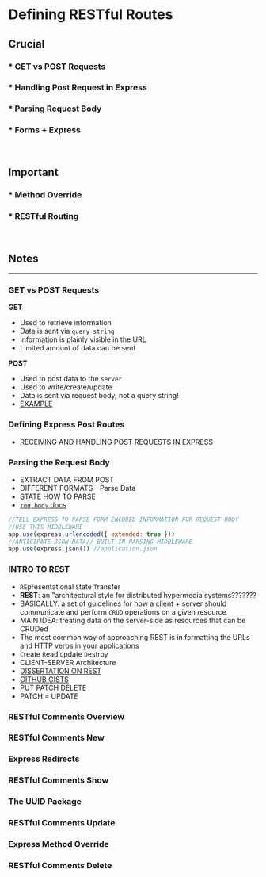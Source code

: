 # Defining RESTful Routes

## Crucial 

### * GET vs POST Requests
### * Handling Post Request in Express
### * Parsing Request Body
### * Forms + Express

<br>

## Important 

### * Method Override
### * RESTful Routing

<br>

## Notes

<hr>

### GET vs POST Requests
**GET**
* Used to retrieve information
* Data is sent via `query string`
* Information is plainly visible in the URL
* Limited amount of data can be sent

**POST**
* Used to post data to the `server`
* Used to write/create/update
* Data is sent via request body, not a query string!
* [EXAMPLE](getpost.html)

### Defining Express Post Routes
- RECEIVING AND HANDLING POST REQUESTS IN EXPRESS

### Parsing the Request Body
- EXTRACT DATA FROM POST
- DIFFERENT FORMATS - Parse Data
- STATE HOW TO PARSE
- [`req.body` docs](http://expressjs.com/en/4x/api.html#req.body) 
```js
//TELL EXPRESS TO PARSE FORM ENCODED INFORMATION FOR REQUEST BODY
//USE THIS MIDDLEWARE
app.use(express.urlencoded({ extended: true }))
//ANTICIPATE JSON DATA// BUILT IN PARSING MIDDLEWARE
app.use(express.json()) //application.json
```

### INTRO TO REST
- `RE`presentational `S`tate `T`ransfer
- **REST**: an "architectural style for distributed hypermedia systems???????
- BASICALLY: a set of guidelines for how a client + server should communicate and perform `CRUD` operations on a given resource
- MAIN IDEA: treating data on the server-side as resources that can be CRUDed
- The most common way of approaching REST is in formatting the URLs and HTTP verbs in your applications
- `C`reate `R`ead `U`pdate `D`estroy
- CLIENT-SERVER Architecture
- [DISSERTATION ON REST](https://www.ics.uci.edu/~fielding/pubs/dissertation/rest_arch_style.htm)
- [GITHUB GISTS](https://docs.github.com/en/rest/reference/gists)
- PUT PATCH DELETE
- PATCH = UPDATE

### RESTful Comments Overview

### RESTful Comments New

### Express Redirects

### RESTful Comments Show

### The UUID Package

### RESTful Comments Update

### Express Method Override

### RESTful Comments Delete